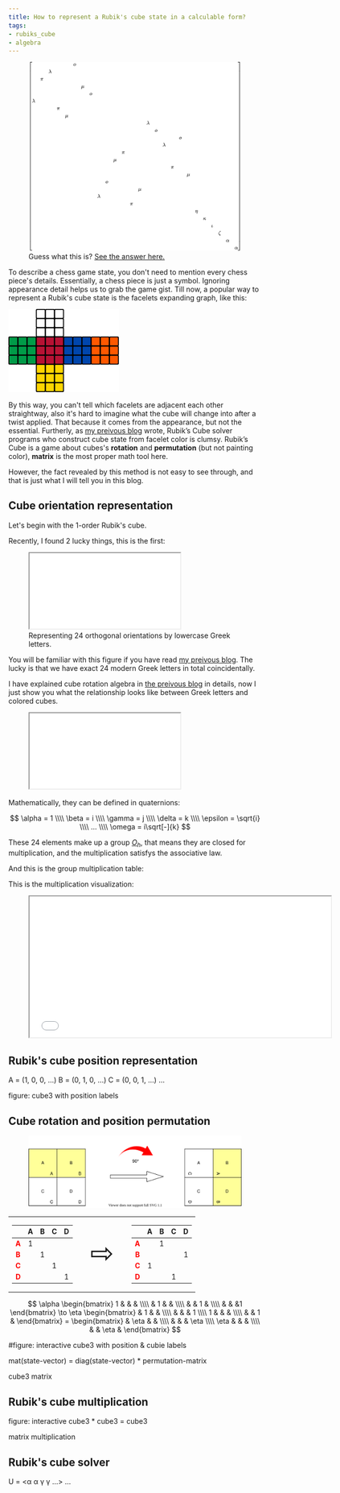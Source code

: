 ```yaml
---
title: How to represent a Rubik's cube state in a calculable form?
tags:
- rubiks_cube
- algebra
---
```



<figure>
	<picture>
		<img src="/images/cube3-matrix-tetris.svg" alt="a cube3 matrix samle #LKONLKONLOKNLKONKLNOGCAAFD" />
	</picture>
	<figcaption>
		Guess what this is? <a href="/klstudio/embed.html#/documents/dynamic-labeled-cube3#LKONLKONLOKNLKONKLNOGCAAFD">See the answer here.</a>
	</figcaption>
</figure>

To describe a chess game state, you don't need to mention every chess piece's details.
Essentially, a chess piece is just a symbol. Ignoring appearance detail helps us to grab the game gist.
Till now, a popular way to represent a Rubik's cube state is the facelets expanding graph, like this:

![a cube3 expanding graph sample](/images/cube3-expand-graph-original.png)

By this way, you can't tell which facelets are adjacent each other straightway, also it's hard to imagine what the cube will change into after a twist applied.
That because it comes from the appearance, but not the essential.
Furtherly, as [my preivous blog](2020/02/05/cube-algebra/#Motivation) wrote, Rubik’s Cube solver programs who construct cube state from facelet color is clumsy.
Rubik’s Cube is a game about cubes's **rotation** and **permutation** (but not painting color), **matrix** is the most proper math tool here.

However, the fact revealed by this method is not easy to see through, and that is just what I will tell you in this blog.

<!-- more -->

## Cube orientation representation

Let's begin with the 1-order Rubik's cube.

Recently, I found 2 lucky things, this is the first:

<figure>
	<span class="max600">
		<span class="fixed-ratio" style="width: 100%; padding-top: 100%">
			<iframe src="/klstudio/embed.html#/documents/mesh-viewer-demo:quarter-array-4x6-greek"></iframe>
		</span>
	</span>
	<figcaption>Representing 24 orthogonal orientations by lowercase Greek letters.</figcaption>
</figure>

You will be familiar with this figure if you have read [my preivous blog](2020/02/05/cube-algebra/#Motivation).
The lucky is that we have exact 24 modern Greek letters in total coincidentally.

I have explained cube rotation algebra in [the preivous blog](2020/02/05/cube-algebra/#Motivation) in details,
now I just show you what the relationship looks like between Greek letters and colored cubes.

<figure>
	<span style="display: inline-block; width: 400px;">
		<span class="fixed-ratio" style="width: 100%; padding-top: 100%">
			<iframe src="/klstudio/embed.html#/documents/flipping-cube-demo"></iframe>
		</span>
	</span>
</figure>

Mathematically, they can be defined in quaternions:

$$
\alpha = 1 \\\\
\beta = i \\\\
\gamma = j \\\\
\delta = k \\\\
\epsilon = \sqrt{i} \\\\
... \\\\
\omega = i\sqrt[-]{k}
$$

These 24 elements make up a group [$O_{h}$](https://en.wikipedia.org/wiki/Octahedral_symmetry#Full_octahedral_symmetry),
that means they are closed for multiplication, and the multiplication satisfys the associative law.

And this is the group multiplication table:

<!-- md cube-rotation-table-greek.md -->

This is the multiplication visualization:

<figure>
	<iframe src="/klstudio/embed.html#/documents/cube-multiplication-demo" width="600" height="280"></iframe>
</figure>


## Rubik's cube position representation

A = (1, 0, 0, ...)
B = (0, 1, 0, ...)
C = (0, 0, 1, ...)
...

figure: cube3 with position labels


## Cube rotation and position permutation

<figure>
	<picture>
		<img src="/images/rect2x2-permutation.drawio.svg" />
	</picture>
</figure>

<style>
	table td
	{
		text-align: center;
	}

	table.no-border
	{
		border: 0;
	}

	table.no-border > tbody > tr > td
	{
		border: 0;
	}

	table strong
	{
		color: red;
	}
</style>

<table class="no-border">
<tr><td>

|	| A | B | C | D |
|:-:|:-:|:-:|:-:|:-:|
| <strong>A</strong> | 1 |	|	|	|
| <strong>B</strong> |	| 1 |	|	|
| <strong>C</strong> |	|	| 1 |	|
| <strong>D</strong> |	|	|	| 1 |

</td>
<td style="font-size: 400%">&#x21e8;</td>
<td>

|	| A | B | C | D |
|:-:|:-:|:-:|:-:|:-:|
| <strong>A</strong> |	| 1 |	|	|
| <strong>B</strong> |	|	|	| 1 |
| <strong>C</strong> | 1 |	|	|	|
| <strong>D</strong> |	|	| 1 |	|

</td>
</table>

$$
\alpha
\begin{bmatrix}
1 &  &  & \\\\
& 1 &  & \\\\
&  & 1 & \\\\
&  &  &1
\end{bmatrix} \to \eta \begin{bmatrix}
& 1 &  & \\\\
&  &  & 1 \\\\
1 &  &  & \\\\
&  & 1 &
\end{bmatrix} = \begin{bmatrix}
& \eta &  & \\\\
&  &  & \eta \\\\
\eta &  &  & \\\\
&  & \eta &
\end{bmatrix}
$$

#figure: interactive cube3 with position & cubie labels

mat(state-vector) = diag(state-vector) * permutation-matrix

cube3 matrix


## Rubik's cube multiplication

figure: interactive cube3 * cube3 = cube3

matrix multiplication


## Rubik's cube solver

U = <&alpha; &alpha; &gamma; &gamma; ...>
...

